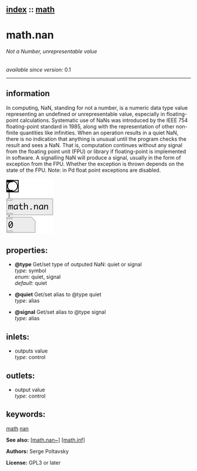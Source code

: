 [index](index.html) :: [math](category_math.html)
---

# math.nan

###### Not a Number, unrepresentable value

*available since version:* 0.1

---


## information
In computing, NaN, standing for not a number, is a numeric data type value representing an undefined or unrepresentable value, especially in floating-point calculations. Systematic use of NaNs was introduced by the IEEE 754 floating-point standard in 1985, along with the representation of other non-finite quantities like infinities. When an operation results in a quiet NaN, there is no indication that anything is unusual until the program checks the result and sees a NaN. That is, computation continues without any signal from the floating point unit (FPU) or library if floating-point is implemented in software. A signalling NaN will produce a signal, usually in the form of exception from the FPU. Whether the exception is thrown depends on the state of the FPU. Note: in Pd float point exceptions are disabled.


[![example](../examples/img/math.nan.jpg)](../examples/pd/math.nan.pd)







## properties:

* **@type** 
Get/set type of outputed NaN: quiet or signal<br>
_type:_ symbol<br>
_enum:_ quiet, signal<br>
_default:_ quiet<br>

* **@quiet** 
Get/set alias to @type quiet<br>
_type:_ alias<br>

* **@signal** 
Get/set alias to @type signal<br>
_type:_ alias<br>



## inlets:

* outputs value<br>
_type:_ control



## outlets:

* output value<br>
_type:_ control



## keywords:

[math](keywords/math.html)
[nan](keywords/nan.html)



**See also:**
[\[math.nan~\]](math.nan~.html)
[\[math.inf\]](math.inf.html)




**Authors:** Serge Poltavsky




**License:** GPL3 or later





